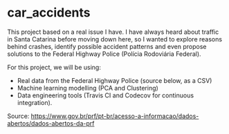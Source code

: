 # car_accidents
This project based on a real issue I have. I have always heard about traffic in Santa Catarina before moving down here, so I wanted to explore reasons behind crashes, identify possible accident patterns and even propose solutions to the Federal Highway Police (Polícia Rodoviária Federal).

For this project, we will be using:
- Real data from the Federal Highway Police (source below, as a CSV)
- Machine learning modelling (PCA and Clustering)
- Data engineering tools (Travis CI and Codecov for continuous integration).

Source: https://www.gov.br/prf/pt-br/acesso-a-informacao/dados-abertos/dados-abertos-da-prf
